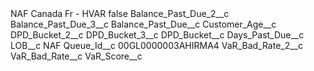 <?xml version="1.0" encoding="UTF-8"?>
<CustomMetadata xmlns="http://soap.sforce.com/2006/04/metadata" xmlns:xsi="http://www.w3.org/2001/XMLSchema-instance" xmlns:xsd="http://www.w3.org/2001/XMLSchema">
    <label>NAF Canada Fr - HVAR</label>
    <protected>false</protected>
    <values>
        <field>Balance_Past_Due_2__c</field>
        <value xsi:nil="true"/>
    </values>
    <values>
        <field>Balance_Past_Due_3__c</field>
        <value xsi:nil="true"/>
    </values>
    <values>
        <field>Balance_Past_Due__c</field>
        <value xsi:nil="true"/>
    </values>
    <values>
        <field>Customer_Age__c</field>
        <value xsi:nil="true"/>
    </values>
    <values>
        <field>DPD_Bucket_2__c</field>
        <value xsi:nil="true"/>
    </values>
    <values>
        <field>DPD_Bucket_3__c</field>
        <value xsi:nil="true"/>
    </values>
    <values>
        <field>DPD_Bucket__c</field>
        <value xsi:nil="true"/>
    </values>
    <values>
        <field>Days_Past_Due__c</field>
        <value xsi:nil="true"/>
    </values>
    <values>
        <field>LOB__c</field>
        <value xsi:type="xsd:string">NAF</value>
    </values>
    <values>
        <field>Queue_Id__c</field>
        <value xsi:type="xsd:string">00GL0000003AHIRMA4</value>
    </values>
    <values>
        <field>VaR_Bad_Rate_2__c</field>
        <value xsi:nil="true"/>
    </values>
    <values>
        <field>VaR_Bad_Rate__c</field>
        <value xsi:nil="true"/>
    </values>
    <values>
        <field>VaR_Score__c</field>
        <value xsi:nil="true"/>
    </values>
</CustomMetadata>
